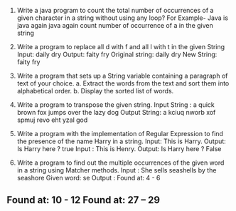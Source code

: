 1. Write a java program to count the total number of occurrences of a given character in a string
without using any loop?
For Example- Java is java again java again count number of occurrence of a in the given string

2. Write a program to replace all d with f and all l with t in the given String
Input: daily dry
Output: faity fry
Original string: daily dry
New String: faity fry

3. Write a program that sets up a String variable containing a paragraph of text of your choice.
a. Extract the words from the text and sort them into alphabetical order.
b. Display the sorted list of words.

4. Write a program to transpose the given string.
Input String : a quick brown fox jumps over the lazy dog
Output String: a kciuq nworb xof spmuj revo eht yzal god

5. Write a program with the implementation of Regular Expression to find the presence of the name
Harry in a string.
Input: This is Harry.
Output: Is Harry here ? true
Input : This is Henry.
Output: Is Harry here ? False

6. Write a program to find out the multiple occurrences of the given word in a string using Matcher
methods.
Input : She sells seashells by the seashore
Given word: se
Output :
Found at: 4 - 6

Found at: 10 - 12
Found at: 27 – 29
-------------------------------------------------------------------------------------------------------------------------------------
